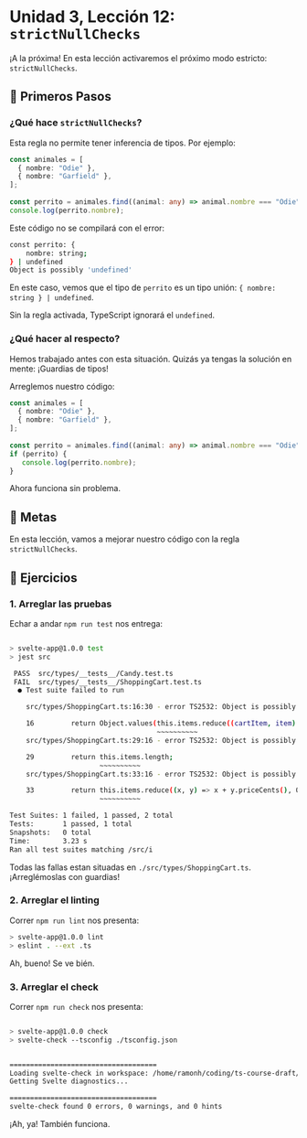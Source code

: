 # Unidad 3, Lección 12: `strictNullChecks`

¡A la próxima! En esta lección activaremos el próximo modo estricto: `strictNullChecks`.

## 🐾 Primeros Pasos

### ¿Qué hace `strictNullChecks`?

Esta regla no permite tener inferencia de tipos. Por ejemplo:

```typescript
const animales = [
  { nombre: "Odie" },
  { nombre: "Garfield" },
];
 
const perrito = animales.find((animal: any) => animal.nombre === "Odie");
console.log(perrito.nombre);
```

Este código no se compilará con el error:

```bash
const perrito: {
    nombre: string;
} | undefined
Object is possibly 'undefined'
```

En este caso, vemos que el tipo de `perrito` es un tipo unión: `{ nombre: string } | undefined`.

Sin la regla activada, TypeScript ignorará el `undefined`.

### ¿Qué hacer al respecto?

Hemos trabajado antes con esta situación. Quizás ya tengas la solución en mente: ¡Guardias de tipos!

Arreglemos nuestro código:


```typescript
const animales = [
  { nombre: "Odie" },
  { nombre: "Garfield" },
];
 
const perrito = animales.find((animal: any) => animal.nombre === "Odie");
if (perrito) {
   console.log(perrito.nombre);
}
```

Ahora funciona sin problema.

## 🥅 Metas

En esta lección, vamos a mejorar nuestro código con la regla `strictNullChecks`.

## 🤸 Ejercicios

### 1. Arreglar las pruebas

Echar a andar `npm run test` nos entrega:

```bash

> svelte-app@1.0.0 test
> jest src

 PASS  src/types/__tests__/Candy.test.ts
 FAIL  src/types/__tests__/ShoppingCart.test.ts
  ● Test suite failed to run

    src/types/ShoppingCart.ts:16:30 - error TS2532: Object is possibly 'undefined'.

    16         return Object.values(this.items.reduce((cartItem, item) => {
                                    ~~~~~~~~~~
    src/types/ShoppingCart.ts:29:16 - error TS2532: Object is possibly 'undefined'.

    29         return this.items.length;
                      ~~~~~~~~~~
    src/types/ShoppingCart.ts:33:16 - error TS2532: Object is possibly 'undefined'.

    33         return this.items.reduce((x, y) => x + y.priceCents(), 0);
                      ~~~~~~~~~~

Test Suites: 1 failed, 1 passed, 2 total
Tests:       1 passed, 1 total
Snapshots:   0 total
Time:        3.23 s
Ran all test suites matching /src/i
```

Todas las fallas estan situadas en `./src/types/ShoppingCart.ts`. ¡Arreglémoslas con guardias!

### 2. Arreglar el linting

Correr `npm run lint` nos presenta:

```bash
> svelte-app@1.0.0 lint
> eslint . --ext .ts
```

Ah, bueno! Se ve bién.

### 3. Arreglar el check

Correr `npm run check` nos presenta:

```bash

> svelte-app@1.0.0 check
> svelte-check --tsconfig ./tsconfig.json


====================================
Loading svelte-check in workspace: /home/ramonh/coding/ts-course-draft/leccion-11-ts-estricto-noImplicitAny
Getting Svelte diagnostics...

====================================
svelte-check found 0 errors, 0 warnings, and 0 hints
```

¡Ah, ya! También funciona.
